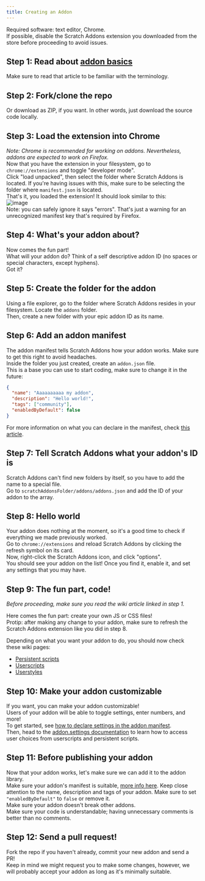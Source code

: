 ```yaml
---
title: Creating an Addon
---
```

Required software: text editor, Chrome.  
If possible, disable the Scratch Addons extension you downloaded from the store before proceeding to avoid issues.

## Step 1: Read about [addon basics](addon-basics)
Make sure to read that article to be familiar with the terminology.

## Step 2: Fork/clone the repo
Or download as ZIP, if you want. In other words, just download the source code locally.

## Step 3: Load the extension into Chrome
*Note: Chrome is recommended for working on addons. Nevertheless, addons are expected to work on Firefox.*  
Now that you have the extension in your filesystem, go to `chrome://extensions` and toggle "developer mode".  
Click "load unpacked", then select the folder where Scratch Addons is located. If you're having issues with this, make sure to be selecting the folder where `manifest.json` is located.  
That's it, you loaded the extension! It should look similar to this:  
![image](https://user-images.githubusercontent.com/17484114/91502527-accfd580-e89e-11ea-9e16-7daa2b808379.png)  
Note: you can safely ignore it says "errors". That's just a warning for an unrecognized manifest key that's required by Firefox.

## Step 4: What's your addon about?
Now comes the fun part!  
What will your addon do? Think of a self descriptive addon ID (no spaces or special characters, except hyphens).  
Got it?

## Step 5: Create the folder for the addon
Using a file explorer, go to the folder where Scratch Addons resides in your filesystem. Locate the `addons` folder.  
Then, create a new folder with your epic addon ID as its name.

## Step 6: Add an addon manifest
The addon manifest tells Scratch Addons how your addon works. Make sure to get this right to avoid headaches.  
Inside the folder you just created, create an `addon.json` file.  
This is a base you can use to start coding, make sure to change it in the future:
```json
{
  "name": "Aaaaaaaaaa my addon",
  "description": "Hello world!",
  "tags": ["community"],
  "enabledByDefault": false
}
```
For more information on what you can declare in the manifest, check [this article](/docs/developing/the-addon-manifest-(addon.json)).


## Step 7: Tell Scratch Addons what your addon's ID is
Scratch Addons can't find new folders by itself, so you have to add the name to a special file.  
Go to `scratchAddonsFolder/addons/addons.json` and add the ID of your addon to the array.

## Step 8: Hello world
Your addon does nothing at the moment, so it's a good time to check if everything we made previously worked.  
Go to `chrome://extensions` and reload Scratch Addons by clicking the refresh symbol on its card.  
Now, right-click the Scratch Addons icon, and click "options".  
You should see your addon on the list! Once you find it, enable it, and set any settings that you may have.

## Step 9: The fun part, code!
*Before proceeding, make sure you read the wiki article linked in step 1.*  
  
Here comes the fun part: create your own JS or CSS files!  
Protip: after making any change to your addon, make sure to refresh the Scratch Addons extension like you did in step 8.  
  
Depending on what you want your addon to do, you should now check these wiki pages:
- [Persistent scripts](/docs/develop/addon-types/persistent-scripts)
- [Userscripts](/docs/develop/addon-types/userscripts)
- [Userstyles](/docs/develop/addon-types/userstyles)

## Step 10: Make your addon customizable
If you want, you can make your addon customizable!  
Users of your addon will be able to toggle settings, enter numbers, and more!  
To get started, see [how to declare settings in the addon manifest](/docs/reference/addon-manifest/#settings-object).  
Then, head to the [addon.settings documentation](/docs/reference/addon-api/addon.settings) to learn how to access user choices from userscripts and persistent scripts.

## Step 11: Before publishing your addon
Now that your addon works, let's make sure we can add it to the addon library.  
Make sure your addon's manifest is suitable, [more info here](/docs/reference/addon-manifest). Keep close attention to the name, description and tags of your addon. Make sure to set `"enabledByDefault"` to `false` or remove it.  
Make sure your addon doesn't break other addons.  
Make sure your code is understandable; having unnecessary comments is better than no comments.

## Step 12: Send a pull request!
Fork the repo if you haven't already, commit your new addon and send a PR!  
Keep in mind we might request you to make some changes, however, we will probably accept your addon as long as it's minimally suitable.
